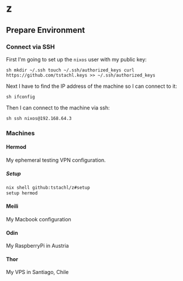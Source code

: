 # z

## Prepare Environment

### Connect via SSH

First I'm going to set up the `nixos` user with my public key:

``sh
mkdir ~/.ssh
touch ~/.ssh/authorized_keys
curl https://github.com/tstachl.keys >> ~/.ssh/authorized_keys
``

Next I have to find the IP address of the machine so I can connect to it:

``sh
ifconfig
``

Then I can connect to the machine via ssh:

``sh
ssh nixos@192.168.64.3
``

### Machines
#### Hermod
My ephemeral testing VPN configuration.

##### Setup

```sh
nix shell github:tstachl/z#setup
setup hermod
```

#### Meili
My Macbook configuration

#### Odin
My RaspberryPi in Austria

#### Thor
My VPS in Santiago, Chile

